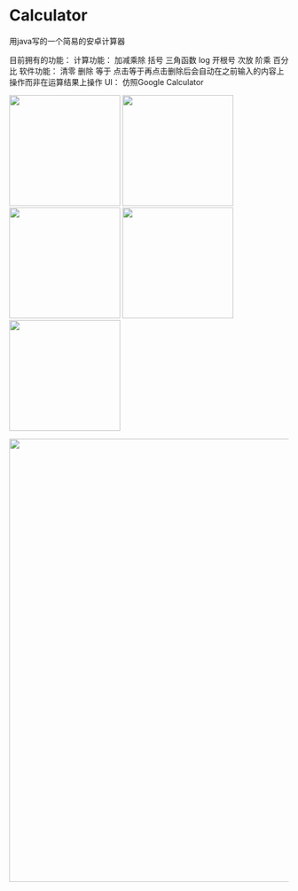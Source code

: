 # Calculator
用java写的一个简易的安卓计算器

目前拥有的功能：
  计算功能：
    加减乘除 括号 三角函数 log 开根号 次放 阶乘 百分比
  软件功能：
    清零 删除 等于 点击等于再点击删除后会自动在之前输入的内容上操作而非在运算结果上操作
  UI：
    仿照Google Calculator

<img src="https://github.com/TenzinJamyangZHS/Calculator/assets/22554163/64aed5ba-204c-41d8-a8a5-041f4d9b9f48" width="200">  <img src="https://github.com/TenzinJamyangZHS/Calculator/assets/22554163/15e76e8d-3e4a-4965-bbee-aee0aea59310" width="200">   <img src="https://github.com/TenzinJamyangZHS/Calculator/assets/22554163/4099f6e8-d610-48d8-9b04-202d7364cb5d" width="200">   <img src="https://github.com/TenzinJamyangZHS/Calculator/assets/22554163/de52e70a-0ecb-45bd-b884-8618bc0046ab" width="200">   <img src="https://github.com/TenzinJamyangZHS/Calculator/assets/22554163/f2f09305-601d-4301-bf3f-238021ac116d" width="200">  

<img src="https://github.com/TenzinJamyangZHS/Calculator/assets/22554163/bebaff05-d75c-4e50-90e0-7019f0a7d014" width="800">


